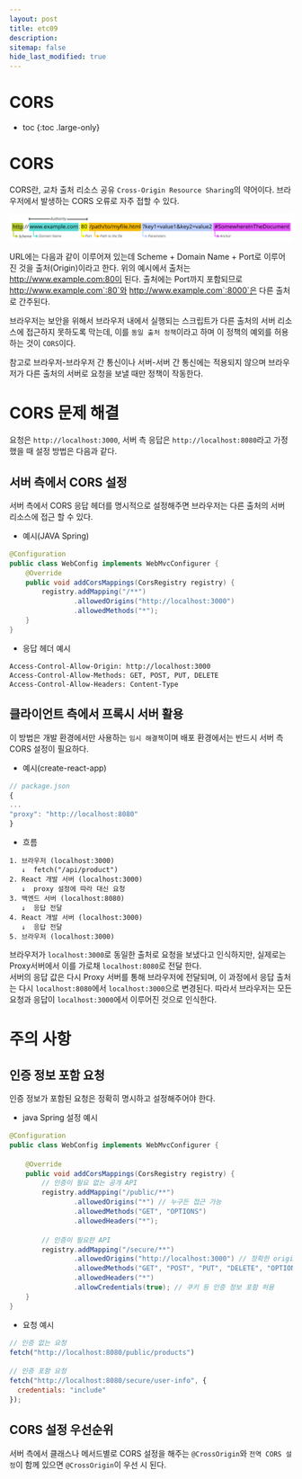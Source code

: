 ```yaml
---
layout: post
title: etc09
description:
sitemap: false
hide_last_modified: true
---
```

# CORS

* toc
{:toc .large-only}

# CORS

CORS란, 교차 출처 리소스 공유 `Cross-Origin Resource Sharing`의 약어이다. 브라우저에서 발생하는 CORS 오류로 자주 접할 수 있다.  

![image.png](/assets/img/etc/url.png)

URL에는 다음과 같이 이루어져 있는데 Scheme + Domain Name + Port로 이루어진 것을 출처(Origin)이라고 한다. 위의 예시에서 출처는 http://www.example.com:80이 된다. 출처에는 Port까지 포함되므로 http://www.example.com`:80`와 http://www.example.com`:8000`은 다른 출처로 간주된다.  

브라우저는 보안을 위해서 브라우저 내에서 실행되는 스크립트가 다른 출처의 서버 리소스에 접근하지 못하도록 막는데, 이를 `동일 출처 정책`이라고 하며 이 정책의 예외를 허용하는 것이 `CORS`이다.

참고로 브라우저-브라우저 간 통신이나 서버-서버 간 통신에는 적용되지 않으며 브라우저가 다른 출처의 서버로 요청을 보낼 때만 정책이 작동한다.

# CORS 문제 해결

요청은 `http://localhost:3000`, 서버 측 응답은 `http://localhost:8080`라고 가정 했을 때 설정 방법은 다음과 같다.

## 서버 측에서 CORS 설정

서버 측에서 CORS 응답 헤더를 명시적으로 설정해주면 브라우저는 다른 출처의 서버 리소스에 접근 할 수 있다.

- 예시(JAVA Spring)

```java
@Configuration
public class WebConfig implements WebMvcConfigurer {
    @Override
    public void addCorsMappings(CorsRegistry registry) {
        registry.addMapping("/**")
                .allowedOrigins("http://localhost:3000")
                .allowedMethods("*");
    }
}
```

- 응답 헤더 예시

```
Access-Control-Allow-Origin: http://localhost:3000
Access-Control-Allow-Methods: GET, POST, PUT, DELETE
Access-Control-Allow-Headers: Content-Type
```

## 클라이언트 측에서 프록시 서버 활용

이 방법은 개발 환경에서만 사용하는 `임시 해결책`이며 배포 환경에서는 반드시 서버 측 CORS 설정이 필요하다.

- 예시(create-react-app)

```jsx
// package.json
{
...
"proxy": "http://localhost:8080"
}
```

- 흐름

```
1. 브라우저 (localhost:3000)
   ↓  fetch("/api/product")
2. React 개발 서버 (localhost:3000)
   ↓  proxy 설정에 따라 대신 요청
3. 백엔드 서버 (localhost:8080)
   ↓  응답 전달
4. React 개발 서버 (localhost:3000)
   ↓  응답 전달
5. 브라우저 (localhost:3000)
```

브라우저가 `localhost:3000`로 동일한 출처로 요청을 보냈다고 인식하지만, 실제로는 Proxy서버에서 이를 가로채 `localhost:8080`로 전달 한다.  
서버의 응답 값은 다시 Proxy 서버를 통해 브라우저에 전달되며, 이 과정에서 응답 출처는 다시 `localhost:8080`에서 `localhost:3000`으로 변경된다. 따라서 브라우저는 모든 요청과 응답이 `localhost:3000`에서 이루어진 것으로 인식한다.

# 주의 사항

## 인증 정보 포함 요청

인증 정보가 포함된 요청은 정확히 명시하고 설정해주어야 한다.

- java Spring 설정 예시

```java
@Configuration
public class WebConfig implements WebMvcConfigurer {

    @Override
    public void addCorsMappings(CorsRegistry registry) {
        // 인증이 필요 없는 공개 API
        registry.addMapping("/public/**")
                .allowedOrigins("*") // 누구든 접근 가능
                .allowedMethods("GET", "OPTIONS")
                .allowedHeaders("*");

        // 인증이 필요한 API
        registry.addMapping("/secure/**")
                .allowedOrigins("http://localhost:3000") // 정확한 origin만 허용
                .allowedMethods("GET", "POST", "PUT", "DELETE", "OPTIONS")
                .allowedHeaders("*")
                .allowCredentials(true); // 쿠키 등 인증 정보 포함 허용
    }
}
```

- 요청 예시

```jsx
// 인증 없는 요청
fetch("http://localhost:8080/public/products")

// 인증 포함 요청
fetch("http://localhost:8080/secure/user-info", {
  credentials: "include"
});
```

## CORS 설정 우선순위

서버 측에서 클래스나 메서드별로 CORS 설정을 해주는 `@CrossOrigin`와 `전역 CORS 설정`이 함께 있으면 `@CrossOrigin`이 우선 시 된다.